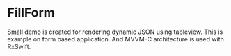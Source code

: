 # FillForm
Small demo is created for rendering dynamic JSON using tableview. 
This is example on form based application. 
And MVVM-C architecture is used with RxSwift.
